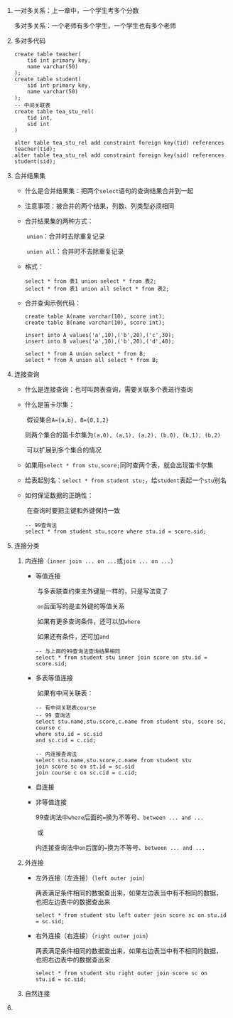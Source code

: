 1. 一对多关系：上一章中，一个学生考多个分数

   多对多关系：一个老师有多个学生，一个学生也有多个老师

2. 多对多代码

   ```mysql
   create table teacher(
       tid int primary key,
       name varchar(50)
   );
   create table student(
       sid int primary key,
       name varchar(50)
   );
   -- 中间关联表
   create table tea_stu_rel(
       tid int,
       sid int
   )
   
   alter table tea_stu_rel add constraint foreign key(tid) references teacher(tid);
   alter table tea_stu_rel add constraint foreign key(sid) references student(sid);
   ```

   

3. 合并结果集

   * 什么是合并结果集：把两个`select`语句的查询结果合并到一起

   * 注意事项：被合并的两个结果，列数、列类型必须相同

   * 合并结果集的两种方式：

     ​	`union`：合并时去除重复记录

     ​	`union all`：合并时不去除重复记录

   * 格式：

     ```mysql
     select * from 表1 union select * from 表2;
     select * from 表1 union all select * from 表2;
     ```

   * 合并查询示例代码：

     ```mysql
     create table A(name varchar(10), score int);
     create table B(name varchar(10), score int);
     
     insert into A values('a',10),('b',20),('c',30);
     insert into B values('a',10),('b',20),('d',40);
     
     select * from A union select * from B;
     select * from A union all select * from B;
     ```

     

4. 连接查询

   * 什么是连接查询：也可叫跨表查询，需要关联多个表进行查询

   * 什么是笛卡尔集：

     ​	假设集合`A={a,b}, B={0,1,2}`

     ​	则两个集合的笛卡尔集为`(a,0), (a,1), (a,2), (b,0), (b,1), (b,2)`

     ​	可以扩展到多个集合的情况

   * 如果用`select * from stu,score;`同时查两个表，就会出现笛卡尔集

   * 给表起别名：`select * from student stu;`，给`student`表起一个`stu`别名

   * 如何保证数据的正确性：

     ​	在查询时要把主键和外键保持一致

     ```mysql
     -- 99查询法
     select * from student stu,score where stu.id = score.sid;
     ```

     

5. 连接分类

   1. 内连接（`inner join ... on ...`或`join ... on ...`）

      * 等值连接

        ​	与多表联查约束主外键是一样的，只是写法变了

        ​	`on`后面写的是主外键的等值关系

        ​	如果有更多查询条件，还可以加`where`

        ​	如果还有条件，还可加`and`

        ```mysql
        -- 与上面的99查询法查询结果相同
        select * from student stu inner join score on stu.id = score.sid;
        ```

        

      * 多表等值连接

        ​	如果有中间关联表：

        ```mysql
        -- 有中间关联表course
        -- 99 查询法
        select stu.name,stu.score,c.name from student stu, score sc, course c
        where stu.id = sc.sid
        and sc.cid = c.cid;
        
        -- 内连接查询法
        select stu.name,stu.score,c.name from student stu 
        join score sc on st.id = sc.sid
        join course c on sc.cid = c.cid;
        ```

        

      * 自连接

      * 非等值连接

        ​	99查询法中`where`后面的`=`换为不等号、`between ... and ...`

        ​	或

        ​	内连接查询法中`on`后面的`=`换为不等号、`between ... and ...`

   2. 外连接

      * 左外连接（左连接）（`left outer join`）

        ​	两表满足条件相同的数据查出来，如果左边表当中有不相同的数据，也把左边表中的数据查出来

        ```mysql
        select * from student stu left outer join score sc on stu.id = sc.sid;
        ```

        

      * 右外连接（右连接）（`right outer join`）

        ​	两表满足条件相同的数据查出来，如果右边表当中有不相同的数据，也把右边表中的数据查出来

        ```mysql
        select * from student stu right outer join score sc on stu.id = sc.sid;
        ```

        

   3. 自然连接

6. 